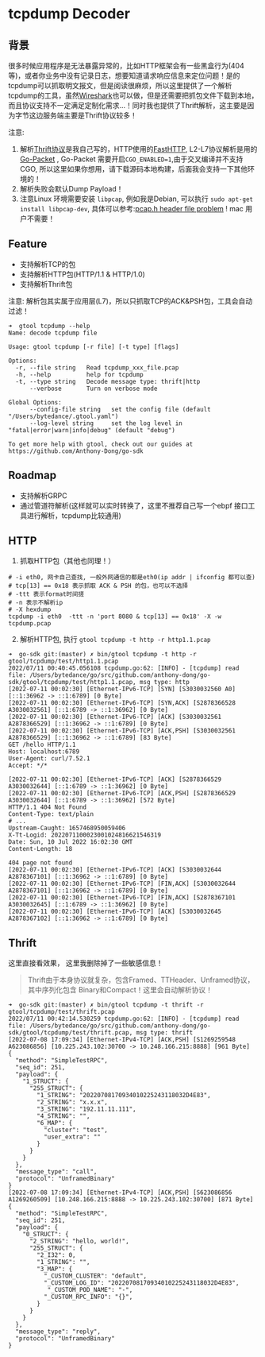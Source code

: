 # tcpdump Decoder

## 背景 

很多时候应用程序是无法暴露异常的，比如HTTP框架会有一些黑盒行为(404等)，或者你业务中没有记录日志，想要知道请求响应信息来定位问题！是的tcpdump可以抓取明文报文，但是阅读很麻烦，所以这里提供了一个解析tcpdump的工具，虽然[Wireshark](https://www.wireshark.org/)也可以做，但是还需要把抓包文件下载到本地，而且协议支持不一定满足定制化需求...！同时我也提供了Thrift解析，这主要是因为字节这边服务端主要是Thrift协议较多！

注意: 

1. 解析[Thrift协议](https://github.com/Anthony-Dong/go-sdk/tree/master/commons/codec/thrift_codec)是我自己写的，HTTP使用的[FastHTTP](https://github.com/valyala/fasthttp), L2-L7协议解析是用的[Go-Packet](https://github.com/google/gopacket) , Go-Packet 需要开启`CGO_ENABLED=1`,由于交叉编译并不支持 CGO, 所以这里如果你想用，请下载源码本地构建，后面我会支持一下其他环境的！
2. 解析失败会默认Dump Payload！
3. 注意Linux 环境需要安装 `libpcap`, 例如我是Debian, 可以执行 `sudo apt-get install libpcap-dev`, 具体可以参考:[pcap.h header file problem](https://stackoverflow.com/questions/5779784/pcap-h-header-file-problem) ! mac 用户不需要！

## Feature

- 支持解析TCP的包
- 支持解析HTTP包(HTTP/1.1 & HTTP/1.0)
- 支持解析Thrift包

注意: 解析包其实属于应用层(L7)，所以只抓取TCP的ACK&PSH包，工具会自动过滤！

```shell
➜  gtool tcpdump --help
Name: decode tcpdump file

Usage: gtool tcpdump [-r file] [-t type] [flags]

Options:
  -r, --file string   Read tcpdump_xxx_file.pcap
  -h, --help          help for tcpdump
  -t, --type string   Decode message type: thrift|http
      --verbose       Turn on verbose mode

Global Options:
      --config-file string   set the config file (default "/Users/bytedance/.gtool.yaml")
      --log-level string     set the log level in "fatal|error|warn|info|debug" (default "debug")

To get more help with gtool, check out our guides at https://github.com/Anthony-Dong/go-sdk
```

## Roadmap

- 支持解析GRPC
- 通过管道符解析(这样就可以实时转换了，这里不推荐自己写一个ebpf 接口工具进行解析，tcpdump比较通用)

## HTTP

1. 抓取HTTP包（其他也同理！）

```shell
# -i eth0, 网卡自己查找, 一般外网通信的都是eth0(ip addr | ifconfig 都可以查)
# tcp[13] == 0x18 表示抓取 ACK & PSH 的包，也可以不选择
# -ttt 表示format时间搓
# -n 表示不解析ip
# -X hexdump
tcpdump -i eth0  -ttt -n 'port 8080 & tcp[13] == 0x18' -X -w tcpdump.pcap
```

2. 解析HTTP包, 执行 `gtool tcpdump -t http -r http1.1.pcap`
```shell
➜  go-sdk git:(master) ✗ bin/gtool tcpdump -t http -r gtool/tcpdump/test/http1.1.pcap
2022/07/11 00:40:45.056108 tcpdump.go:62: [INFO] - [tcpdump] read file: /Users/bytedance/go/src/github.com/anthony-dong/go-sdk/gtool/tcpdump/test/http1.1.pcap, msg type: http
[2022-07-11 00:02:30] [Ethernet-IPv6-TCP] [SYN] [S3030032560 A0] [::1:36962 -> ::1:6789] [0 Byte]
[2022-07-11 00:02:30] [Ethernet-IPv6-TCP] [SYN,ACK] [S2878366528 A3030032561] [::1:6789 -> ::1:36962] [0 Byte]
[2022-07-11 00:02:30] [Ethernet-IPv6-TCP] [ACK] [S3030032561 A2878366529] [::1:36962 -> ::1:6789] [0 Byte]
[2022-07-11 00:02:30] [Ethernet-IPv6-TCP] [ACK,PSH] [S3030032561 A2878366529] [::1:36962 -> ::1:6789] [83 Byte]
GET /hello HTTP/1.1
Host: localhost:6789
User-Agent: curl/7.52.1
Accept: */*

[2022-07-11 00:02:30] [Ethernet-IPv6-TCP] [ACK] [S2878366529 A3030032644] [::1:6789 -> ::1:36962] [0 Byte]
[2022-07-11 00:02:30] [Ethernet-IPv6-TCP] [ACK,PSH] [S2878366529 A3030032644] [::1:6789 -> ::1:36962] [572 Byte]
HTTP/1.1 404 Not Found
Content-Type: text/plain
# ...
Upstream-Caught: 1657468950059406
X-Tt-Logid: 2022071100023001024816621546319
Date: Sun, 10 Jul 2022 16:02:30 GMT
Content-Length: 18

404 page not found
[2022-07-11 00:02:30] [Ethernet-IPv6-TCP] [ACK] [S3030032644 A2878367101] [::1:36962 -> ::1:6789] [0 Byte]
[2022-07-11 00:02:30] [Ethernet-IPv6-TCP] [FIN,ACK] [S3030032644 A2878367101] [::1:36962 -> ::1:6789] [0 Byte]
[2022-07-11 00:02:30] [Ethernet-IPv6-TCP] [FIN,ACK] [S2878367101 A3030032645] [::1:6789 -> ::1:36962] [0 Byte]
[2022-07-11 00:02:30] [Ethernet-IPv6-TCP] [ACK] [S3030032645 A2878367102] [::1:36962 -> ::1:6789] [0 Byte]
```

## Thrift

这里直接看效果， 这里我删除掉了一些敏感信息！

> Thrift由于本身协议就复杂，包含Framed、TTHeader、Unframed协议，其中序列化包含 Binary和Compact！这里会自动解析协议！

```shell
➜  go-sdk git:(master) ✗ bin/gtool tcpdump -t thrift -r gtool/tcpdump/test/thrift.pcap
2022/07/11 00:42:14.530259 tcpdump.go:62: [INFO] - [tcpdump] read file: /Users/bytedance/go/src/github.com/anthony-dong/go-sdk/gtool/tcpdump/test/thrift.pcap, msg type: thrift
[2022-07-08 17:09:34] [Ethernet-IPv4-TCP] [ACK,PSH] [S1269259548 A623086856] [10.225.243.102:30700 -> 10.248.166.215:8888] [961 Byte]
{
  "method": "SimpleTestRPC",
  "seq_id": 251,
  "payload": {
    "1_STRUCT": {
      "255_STRUCT": {
        "1_STRING": "20220708170934010225243118032D4E83",
        "2_STRING": "x.x.x",
        "3_STRING": "192.11.11.111",
        "4_STRING": "",
        "6_MAP": {
          "cluster": "test",
          "user_extra": ""
        }
      }
    }
  },
  "message_type": "call",
  "protocol": "UnframedBinary"
}
[2022-07-08 17:09:34] [Ethernet-IPv4-TCP] [ACK,PSH] [S623086856 A1269260509] [10.248.166.215:8888 -> 10.225.243.102:30700] [871 Byte]
{
  "method": "SimpleTestRPC",
  "seq_id": 251,
  "payload": {
    "0_STRUCT": {
      "2_STRING": "hello, world!",
      "255_STRUCT": {
        "2_I32": 0,
        "1_STRING": "",
        "3_MAP": {
          "_CUSTOM_CLUSTER": "default",
          "_CUSTOM_LOG_ID": "20220708170934010225243118032D4E83",
           "_CUSTOM_POD_NAME": "-",
          "_CUSTOM_RPC_INFO": "{}",
        }
      }
    }
  },
  "message_type": "reply",
  "protocol": "UnframedBinary"
}
```

